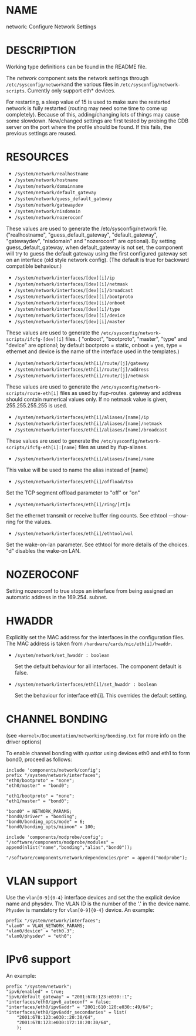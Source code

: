 # NAME

network: Configure Network Settings

# DESCRIPTION

Working type definitions can be found in the README file.

The _network_ component sets the network settings through `/etc/sysconfig/network`and the various files in `/etc/sysconfig/network-scripts`. Currently only support eth\* devices.

For restarting, a sleep value of 15 is used to make sure the restarted network is fully restarted (routing may need some time to come up completely). Because of this, adding/changing lots of things may cause some slowdown.
New/changed settings are first tested by probing the CDB server on the port where the profile should be found. If this fails, the previous settings are reused.

# RESOURCES

- `/system/network/realhostname`
- `/system/network/hostname`
- `/system/network/domainname`
- `/system/network/default_gateway`
- `/system/network/guess_default_gateway`
- `/system/network/gatewaydev`
- `/system/network/nisdomain`
- `/system/network/nozeroconf`

These values are used to generate the /etc/sysconfig/network file. ("realhostname", "guess\_default\_gateway", "default\_gateway", "gatewaydev", "nisdomain" and "nozeroconf" are optional).
By setting guess\_default\_gateway, when default\_gateway is not set, the component will try to guess the default gateway using the first configured gateway set on an interface (old style network config). (The default is true for backward compatible behaviour.)

- `/system/network/interfaces/[dev][i]/ip`
- `/system/network/interfaces/[dev][i]/netmask`
- `/system/network/interfaces/[dev][i]/broadcast`
- `/system/network/interfaces/[dev][i]/bootproto`
- `/system/network/interfaces/[dev][i]/onboot`
- `/system/network/interfaces/[dev][i]/type`
- `/system/network/interfaces/[dev][i]/device`
- `/system/network/interfaces/[dev][i]/master`

These values are used to generate the `/etc/sysconfig/network-scripts/ifcfg-[dev][i]` files. ( "onboot", "bootproto", "master", "type" and "device" are optional; by default bootproto = static, onboot = yes, type = ethernet and device is the name of the interface used in the templates.)

- `/system/network/interfaces/eth[i]/route/[j]/gateway`
- `/system/network/interfaces/eth[i]/route/[j]/address`
- `/system/network/interfaces/eth[i]/route/[j]/netmask`

These values are used to generate the `/etc/sysconfig/network-scripts/route-eth[i]` files as used by ifup-routes. gateway and address should contain numerical values only. If no netmask value is given, 255.255.255.255 is used.

- `/system/network/interfaces/eth[i]/aliases/[name]/ip`
- `/system/network/interfaces/eth[i]/aliases/[name]/netmask`
- `/system/network/interfaces/eth[i]/aliases/[name]/broadcast`

These values are used to generate the `/etc/sysconfig/network-scripts/ifcfg-eth[i]:[name]` files as used by ifup-aliases.

- `/system/network/interfaces/eth[i]/aliases/[name]/name`

This value will be used to name the alias instead of \[name\]

- `/system/network/interfaces/eth[i]/offload/tso`

Set the TCP segment offload parameter to "off" or "on"

- `/system/network/interfaces/eth[i]/ring/[rt]x`

Set the ethernet transmit or receive buffer ring counts.  See ethtool --show-ring for the values.

- `/system/network/interfaces/eth[i]/ethtool/wol`

Set the wake-on-lan parameter.  See ethtool for more details of the choices.  "d" disables the
wake-on LAN.

# NOZEROCONF

Setting nozeroconf to true stops an interface from being assigned an automatic address in the 169.254. subnet.

# HWADDR

Explicitly set the MAC address for the interfaces in the configuration files. The MAC address is taken from `/hardware/cards/nic/eth[i]/hwaddr`.

- `/system/network/set_hwaddr : boolean`

    Set the default behaviour for all interfaces. The component default is false.

- `/system/network/interfaces/eth[i]/set_hwaddr : boolean`

    Set the behaviour for interface eth\[i\]. This overrides the default setting.

# CHANNEL BONDING

(see `<kernel>/Documentation/networking/bonding.txt` for more info on the driver options)

To enable channel bonding with quattor using devices eth0 and eth1 to form bond0, proceed as follows:

    include 'components/network/config';
    prefix "/system/network/interfaces";
    "eth0/bootproto" = "none";
    "eth0/master" = "bond0";

    "eth1/bootproto" = "none";
    "eth1/master" = "bond0";

    "bond0" = NETWORK_PARAMS;
    "bond0/driver" = "bonding";
    "bond0/bonding_opts/mode" = 6;
    "bond0/bonding_opts/miimon" = 100;

    include 'components/modprobe/config';
    "/software/components/modprobe/modules" = append(nlist("name","bonding","alias","bond0"));

    "/software/components/network/dependencies/pre" = append("modprobe");

# VLAN support

Use the `vlan[0-9]{0-4}` interface devices and set the the explicit device name and physdev.
The VLAN ID is the number of the '.' in the device name. ` Physdev ` is mandatory for `vlan[0-9]{0-4}` device.
An example:

    prefix "/system/network/interfaces";
    "vlan0" = VLAN_NETWORK_PARAMS;
    "vlan0/device" = "eth0.3";
    "vlan0/physdev" = "eth0";

# IPv6 support

An example:

    prefix "/system/network";
    "ipv6/enabled" = true;
    "ipv6/default_gateway" = "2001:678:123:e030::1";
    "interfaces/eth0/ipv6_autoconf" = false;
    "interfaces/eth0/ipv6addr" = "2001:610:120:e030::49/64";
    "interfaces/eth0/ipv6addr_secondaries" = list(
        "2001:678:123:e030::20:30/64",
        "2001:678:123:e030:172:10:20:30/64",
        );
